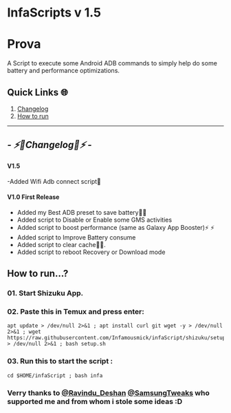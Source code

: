 # InfaScripts v 1.5
# Prova
A Script to execute some Android ADB commands to simply help do some battery and performance optimizations. <br>


## Quick Links 🌐

01. [Changelog](https://github.com/Infamousmick/infaScript/tree/shizuku?tab=readme-ov-file#---%EF%B8%8Fchangelog%EF%B8%8F---)
02. [How to run](https://github.com/Infamousmick/infaScript/tree/shizuku?tab=readme-ov-file#how-to-run)
<hr>

## <i> - ⚡️🔋Changelog🔋⚡️ - </i>

####  V1.5
-Added Wifi Adb connect script📶

####  V1.0 First Release
- Added my Best ADB preset to save battery🔋🔋  
- Added script to Disable or Enable some GMS activities
- Added script to boost performance (same as Galaxy App Booster)⚡️ ⚡️ 
- Added script to Improve Battery consume
- Added script to clear cache🧹✨.
- Added script to reboot Recovery or Download mode

## How to run...?

### 01. Start Shizuku App.

### 02. Paste this in Temux and press enter:

```
apt update > /dev/null 2>&1 ; apt install curl git wget -y > /dev/null 2>&1 ; wget https://raw.githubusercontent.com/Infamousmick/infaScript/shizuku/setup.sh > /dev/null 2>&1 ; bash setup.sh
```
### 03. Run this to start the script :
```
cd $HOME/infaScript ; bash infa
```
### Verry thanks to [@Ravindu_Deshan](https://t.me/Ravindu_Deshan) [@SamsungTweaks](https://t.me/SamsungTweaks) who supported me and from whom i stole some ideas :D
